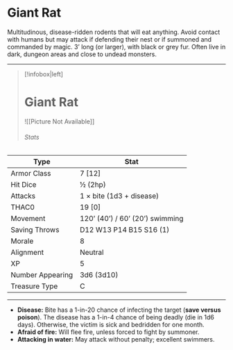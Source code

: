 # Giant Rat

Multitudinous, disease-ridden rodents that will eat anything. Avoid contact with humans but may attack if defending their nest or if summoned and commanded by magic. 3’ long (or larger), with black or grey fur. Often live in dark, dungeon areas and close to undead monsters.

------
> [!infobox|left] 
>  # Giant Rat 
>  ![[Picture Not Available]] 
>  ###### Stats
| Type                    | Stat        |
| ---------------- | ------------------------------ |  
| Armor Class     | 7 [12]                          |
| Hit Dice         | ½ (2hp)                         |
| Attacks          | 1 × bite (1d3 + disease)        |
| THAC0            | 19 [0]                          |
| Movement         | 120’ (40’) / 60’ (20’) swimming |
| Saving Throws    | D12 W13 P14 B15 S16 (1)         |
| Morale           | 8                               |
| Alignment        | Neutral                         |
| XP               | 5                               |
| Number Appearing | 3d6 (3d10)                      |
| Treasure Type    | C                               |

------

- **Disease:** Bite has a 1-in-20 chance of infecting the target (**save versus poison**). The disease has a 1-in-4 chance of being deadly (die in 1d6 days). Otherwise, the victim is sick and bedridden for one month.
- **Afraid of fire:** Will flee fire, unless forced to fight by summoner.
- **Attacking in water:** May attack without penalty; excellent swimmers.

